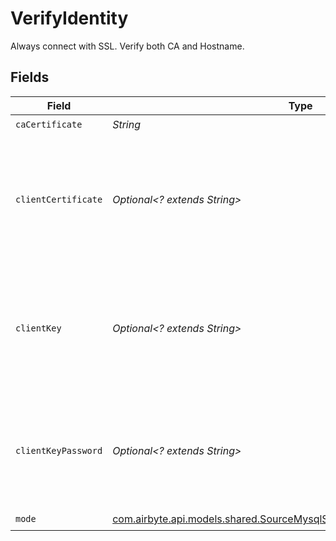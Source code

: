 # VerifyIdentity

Always connect with SSL. Verify both CA and Hostname.


## Fields

| Field                                                                                                                               | Type                                                                                                                                | Required                                                                                                                            | Description                                                                                                                         |
| ----------------------------------------------------------------------------------------------------------------------------------- | ----------------------------------------------------------------------------------------------------------------------------------- | ----------------------------------------------------------------------------------------------------------------------------------- | ----------------------------------------------------------------------------------------------------------------------------------- |
| `caCertificate`                                                                                                                     | *String*                                                                                                                            | :heavy_check_mark:                                                                                                                  | CA certificate                                                                                                                      |
| `clientCertificate`                                                                                                                 | *Optional<? extends String>*                                                                                                        | :heavy_minus_sign:                                                                                                                  | Client certificate (this is not a required field, but if you want to use it, you will need to add the <b>Client key</b> as well)    |
| `clientKey`                                                                                                                         | *Optional<? extends String>*                                                                                                        | :heavy_minus_sign:                                                                                                                  | Client key (this is not a required field, but if you want to use it, you will need to add the <b>Client certificate</b> as well)    |
| `clientKeyPassword`                                                                                                                 | *Optional<? extends String>*                                                                                                        | :heavy_minus_sign:                                                                                                                  | Password for keystorage. This field is optional. If you do not add it - the password will be generated automatically.               |
| `mode`                                                                                                                              | [com.airbyte.api.models.shared.SourceMysqlSchemasSSLModeSSLModesMode](../../models/shared/SourceMysqlSchemasSSLModeSSLModesMode.md) | :heavy_check_mark:                                                                                                                  | N/A                                                                                                                                 |